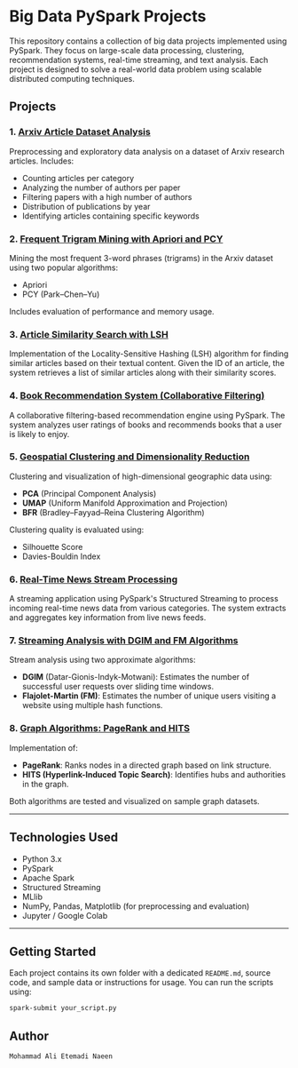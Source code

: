 # Big Data PySpark Projects
This repository contains a collection of big data projects implemented using PySpark. They focus on large-scale data processing, clustering, recommendation systems, real-time streaming, and text analysis. Each project is designed to solve a real-world data problem using scalable distributed computing techniques.

## Projects

### 1. [Arxiv Article Dataset Analysis](./Arxiv_RDD_Analysis/)
Preprocessing and exploratory data analysis on a dataset of Arxiv research articles. Includes:
- Counting articles per category
- Analyzing the number of authors per paper
- Filtering papers with a high number of authors
- Distribution of publications by year
- Identifying articles containing specific keywords

### 2. [Frequent Trigram Mining with Apriori and PCY](./project-02-frequent-trigrams/)
Mining the most frequent 3-word phrases (trigrams) in the Arxiv dataset using two popular algorithms:
- Apriori
- PCY (Park–Chen–Yu)

Includes evaluation of performance and memory usage.

### 3. [Article Similarity Search with LSH](./project-03-article-similarity-lsh/)
Implementation of the Locality-Sensitive Hashing (LSH) algorithm for finding similar articles based on their textual content. Given the ID of an article, the system retrieves a list of similar articles along with their similarity scores.

### 4. [Book Recommendation System (Collaborative Filtering)](./Book_Recommendation_System/)
A collaborative filtering-based recommendation engine using PySpark. The system analyzes user ratings of books and recommends books that a user is likely to enjoy.

### 5. [Geospatial Clustering and Dimensionality Reduction](./project-05-clustering-dim-reduction/)
Clustering and visualization of high-dimensional geographic data using:
- **PCA** (Principal Component Analysis)
- **UMAP** (Uniform Manifold Approximation and Projection)
- **BFR** (Bradley–Fayyad–Reina Clustering Algorithm)

Clustering quality is evaluated using:
- Silhouette Score
- Davies-Bouldin Index

### 6. [Real-Time News Stream Processing](./project-06-streaming-news-processor/)
A streaming application using PySpark's Structured Streaming to process incoming real-time news data from various categories. The system extracts and aggregates key information from live news feeds.

### 7. [Streaming Analysis with DGIM and FM Algorithms](./project-07-streaming-dgim-fm/)
Stream analysis using two approximate algorithms:
- **DGIM** (Datar-Gionis-Indyk-Motwani): Estimates the number of successful user requests over sliding time windows.
- **Flajolet-Martin (FM)**: Estimates the number of unique users visiting a website using multiple hash functions.

### 8. [Graph Algorithms: PageRank and HITS](./project-08-graph-algorithms/)
Implementation of:
- **PageRank**: Ranks nodes in a directed graph based on link structure.
- **HITS (Hyperlink-Induced Topic Search)**: Identifies hubs and authorities in the graph.

Both algorithms are tested and visualized on sample graph datasets.

---

## Technologies Used

- Python 3.x
- PySpark
- Apache Spark
- Structured Streaming
- MLlib
- NumPy, Pandas, Matplotlib (for preprocessing and evaluation)
- Jupyter / Google Colab

---

## Getting Started

Each project contains its own folder with a dedicated `README.md`, source code, and sample data or instructions for usage. You can run the scripts using:

```bash
spark-submit your_script.py
```

## Author

    Mohammad Ali Etemadi Naeen

